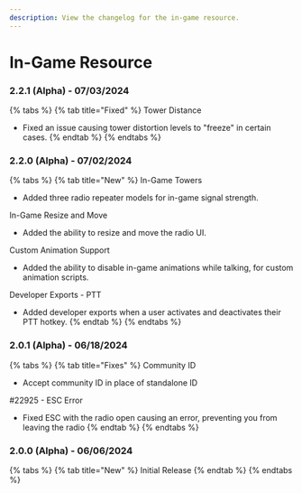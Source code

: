 ```yaml
---
description: View the changelog for the in-game resource.
---
```


# In-Game Resource

### 2.2.1 (Alpha) - 07/03/2024

{% tabs %}
{% tab title="Fixed" %}
Tower Distance

* Fixed an issue causing tower distortion levels to "freeze" in certain cases.
{% endtab %}
{% endtabs %}

### 2.2.0 (Alpha) - 07/02/2024

{% tabs %}
{% tab title="New" %}
In-Game Towers

* Added three radio repeater models for in-game signal strength.

In-Game Resize and Move

* Added the ability to resize and move the radio UI.

Custom Animation Support

* Added the ability to disable in-game animations while talking, for custom animation scripts.

Developer Exports - PTT

* Added developer exports when a user activates and deactivates their PTT hotkey.
{% endtab %}
{% endtabs %}

### 2.0.1 (Alpha) - 06/18/2024

{% tabs %}
{% tab title="Fixes" %}
Community ID

* Accept community ID in place of standalone ID

\#22925 - ESC Error

* Fixed ESC with the radio open causing an error, preventing you from leaving the radio
{% endtab %}
{% endtabs %}

### 2.0.0 (Alpha) - 06/06/2024

{% tabs %}
{% tab title="New" %}
Initial Release
{% endtab %}
{% endtabs %}
